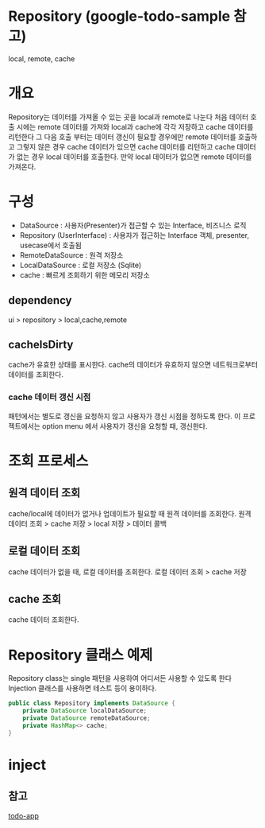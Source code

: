 # Repository (google-todo-sample 참고)
local, remote, cache


# 개요
Repository는 데이터를 가져올 수 있는 곳을 local과 remote로 나눈다
처음 데이터 호출 시에는 remote 데이터를 가져와 local과 cache에 각각 저장하고 cache 데이터를 리턴한다
그 다음 호출 부터는 데이터 갱신이 필요할 경우에만 remote 데이터를 호출하고
그렇지 않은 경우 cache 데이터가 있으면 cache 데이터를 리턴하고
cache 데이터가 없는 경우 local 데이터를 호출한다.
만약 local 데이터가 없으면 remote 데이터를 가져온다.


# 구성
- DataSource :  사용자(Presenter)가 접근할 수 있는 Interface, 비즈니스 로직
- Repository (UserInterface) : 사용자가 접근하는 Interface 객체, presenter, usecase에서 호출됨
- RemoteDataSource : 원격 저장소
- LocalDataSource : 로컬 저장소 (Sqlite)
- cache : 빠르게 조회하기 위한 메모리 저장소
## dependency
ui > repository > local,cache,remote


## cacheIsDirty
cache가 유효한 상태를 표시한다.
cache의 데이터가 유효하지 않으면 네트워크로부터 데이터를 조회한다.
### cache 데이터 갱신 시점
패턴에서는 별도로 갱신을 요청하지 않고 사용자가 갱신 시점을 정하도록 한다.
이 프로젝트에서는 option menu 에서 사용자가 갱신을 요청할 때, 갱신한다.


# 조회 프로세스
## 원격 데이터 조회
cache/local에 데이터가 없거나 업데이트가 필요할 때 원격 데이터를 조회한다.
원격 데이터 조회 > cache 저장 > local 저장 > 데이터 콜백
## 로컬 데이터 조회
cache 데이터가 없을 때, 로컬 데이터를 조회한다.
로컬 데이터 조회 > cache 저장
## cache 조회
cache 데이터 조회한다.



# Repository 클래스 예제
Repository class는 single 패턴을 사용하여 어디서든 사용할 수 있도록 한다
Injection 클래스를 사용하면 테스트 등이 용이하다.
```java
public class Repository implements DataSource {
    private DataSource localDataSource;
    private DataSource remoteDataSource;
    private HashMap<> cache;
}
```




# inject

## 참고
[todo-app](https://github.com/googlesamples/android-architecture/tree/todo-mvvm-databinding/)
